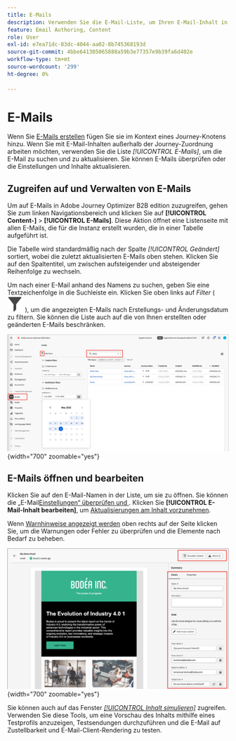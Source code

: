```yaml
---
title: E-Mails
description: Verwenden Sie die E-Mail-Liste, um Ihren E-Mail-Inhalt in Adobe Journey Optimizer B2B edition zu verwalten. Sie können E-Mails in Ihren Journey einfach bewerten und aktualisieren.
feature: Email Authoring, Content
role: User
exl-id: e7ea71dc-83dc-4044-aa02-8b745368193d
source-git-commit: 4bbe641305065888a59b3e77357e9b39fa6d402e
workflow-type: tm+mt
source-wordcount: '299'
ht-degree: 0%

---
```


# E-Mails

Wenn Sie [E-Mails erstellen](./add-email.md) fügen Sie sie im Kontext eines Journey-Knotens hinzu. Wenn Sie mit E-Mail-Inhalten außerhalb der Journey-Zuordnung arbeiten möchten, verwenden Sie die Liste _[!UICONTROL E-Mails]_, um die E-Mail zu suchen und zu aktualisieren. Sie können E-Mails überprüfen oder die Einstellungen und Inhalte aktualisieren.

## Zugreifen auf und Verwalten von E-Mails

Um auf E-Mails in Adobe Journey Optimizer B2B edition zuzugreifen, gehen Sie zum linken Navigationsbereich und klicken Sie auf **[!UICONTROL Content-]** > **[!UICONTROL E-Mails]**. Diese Aktion öffnet eine Listenseite mit allen E-Mails, die für die Instanz erstellt wurden, die in einer Tabelle aufgeführt ist.

Die Tabelle wird standardmäßig nach der Spalte _[!UICONTROL Geändert]_ sortiert, wobei die zuletzt aktualisierten E-Mails oben stehen. Klicken Sie auf den Spaltentitel, um zwischen aufsteigender und absteigender Reihenfolge zu wechseln.

Um nach einer E-Mail anhand des Namens zu suchen, geben Sie eine Textzeichenfolge in die Suchleiste ein. Klicken Sie oben links auf _Filter_ ( ![Filtersymbol](../assets/do-not-localize/icon-filter.svg) ), um die angezeigten E-Mails nach Erstellungs- und Änderungsdatum zu filtern. Sie können die Liste auch auf die von Ihnen erstellten oder geänderten E-Mails beschränken.

![Greifen Sie auf die E-Mail-Vorlagenbibliothek zu und filtern Sie nach Name und Datum](./assets/emails-list-filtered.png){width="700" zoomable="yes"}

## E-Mails öffnen und bearbeiten

Klicken Sie auf den E-Mail-Namen in der Liste, um sie zu öffnen. Sie können die „E-Mail[Einstellungen“ überprüfen und ](./add-email.md#define-the-email-settings). Klicken Sie **[!UICONTROL E-Mail-Inhalt bearbeiten]**, um [Aktualisierungen am Inhalt vorzunehmen](./email-authoring.md).

Wenn [Warnhinweise angezeigt werden](./add-email.md#check-alerts) oben rechts auf der Seite klicken Sie, um die Warnungen oder Fehler zu überprüfen und die Elemente nach Bedarf zu beheben.

![Öffnen Sie die E-Mail, um Aktualisierungen vorzunehmen](./assets/email-open-update.png){width="700" zoomable="yes"}

Sie können auch auf das Fenster [_[!UICONTROL Inhalt simulieren]_](./email-simulate-content.md) zugreifen. Verwenden Sie diese Tools, um eine Vorschau des Inhalts mithilfe eines Testprofils anzuzeigen, Testsendungen durchzuführen und die E-Mail auf Zustellbarkeit und E-Mail-Client-Rendering zu testen.
